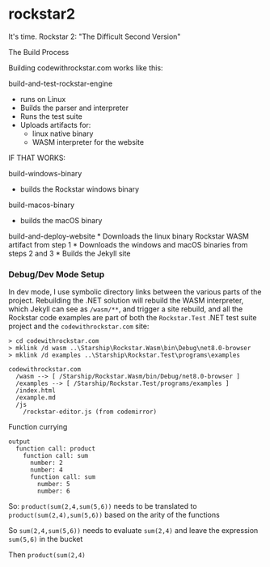 # rockstar2
It's time. Rockstar 2: "The Difficult Second Version"

The Build Process

Building codewithrockstar.com works like this:

build-and-test-rockstar-engine

- runs on Linux
- Builds the parser and interpreter
- Runs the test suite
- Uploads artifacts for:
	- linux native binary
	- WASM interpreter for the website

IF THAT WORKS:

build-windows-binary
* builds the Rockstar windows binary

build-macos-binary
* builds the macOS binary

 build-and-deploy-website
	* Downloads the linux binary Rockstar WASM artifact from step 1
	* Downloads the windows and macOS binaries from steps 2 and 3
	* Builds the Jekyll site
### Debug/Dev Mode Setup

In dev mode, I use symbolic directory links between the various parts of the project. Rebuilding the .NET solution will rebuild the WASM interpreter, which Jekyll can see as `/wasm/**`, and trigger a site rebuild, and all the Rockstar code examples are part of both the `Rockstar.Test` .NET test suite project and the `codewithrockstar.com` site:

```
> cd codewithrockstar.com
> mklink /d wasm ..\Starship\Rockstar.Wasm\bin\Debug\net8.0-browser
> mklink /d examples ..\Starship\Rockstar.Test\programs\examples
```

```
codewithrockstar.com
  /wasm --> [ /Starship/Rockstar.Wasm/bin/Debug/net8.0-browser ]
  /examples --> [ /Starship/Rockstar.Test/programs/examples ]
  /index.html
  /example.md
  /js
 	/rockstar-editor.js (from codemirror)
```


Function currying

```
output
  function call: product
    function call: sum
      number: 2
      number: 4
      function call: sum
        number: 5
        number: 6
```

So: `product(sum(2,4,sum(5,6))` needs to be translated to `product(sum(2,4),sum(5,6))` based on the arity of the functions

So `sum(2,4,sum(5,6))` needs to evaluate `sum(2,4)` and leave the expression `sum(5,6)` in the bucket

Then `product(sum(2,4)`